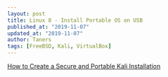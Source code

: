 ```yaml
---
layout: post
title: Linux 8 - Install Portable OS on USB
published_at: "2019-11-07"
updated_at: "2019-11-07"
author: Taners
tags: [FreeBSD, Kali, VirtualBox]
---
```


[How to Create a Secure and Portable Kali Installation](https://blog.rapid7.com/2018/06/15/how-to-create-a-secure-and-portable-kali-installation/)
